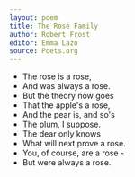 ```yaml
---
layout: poem
title: The Rose Family
author: Robert Frost
editor: Emma Lazo 
source: Poets.org
---
```


- The rose is a rose,
- And was always a rose.
- But the theory now goes
- That the apple's a rose,
- And the pear is, and so's
- The plum, I suppose.
- The dear only knows
- What will next prove a rose.
- You, of course, are a rose -
- But were always a rose.


<br>


